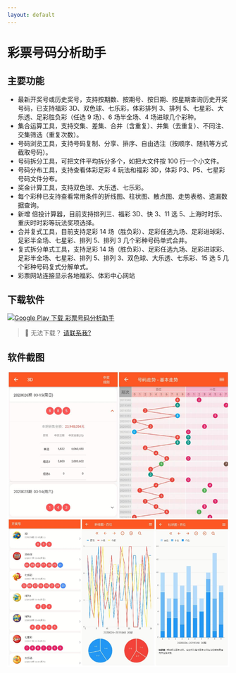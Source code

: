 ```yaml
---
layout: default
---
```


# 彩票号码分析助手

## 主要功能

- 最新开奖号或历史奖号，支持按期数、按期号、按日期、按星期查询历史开奖号码，已支持福彩 3D、双色球、七乐彩，体彩排列 3、排列 5、七星彩、大乐透、足彩胜负彩（任选 9 场）、6 场半全场、4 场进球几个彩种。
- 集合运算工具，支持交集、差集、合并（含重复）、并集（去重复）、不同注、交集筛选（重复次数）。
- 号码浏览工具，支持号码复制、分享、排序、自由选注（按顺序、随机等方式截取号码）。
- 号码拆分工具，可把文件平均拆分多个，如把大文件按 100 行一个小文件。
- 号码分布工具，支持查看体彩足彩 4 玩法和福彩 3D，体彩 P3、P5、七星彩号码文件分布。
- 奖金计算工具，支持双色球、大乐透、七乐彩。
- 每个彩种已支持查看常用条件的折线图、柱状图、散点图、走势表格、遗漏数据查询。
- 新增 倍投计算器，目前支持排列三、福彩 3D、快 3、11 选 5、上海时时乐、重庆时时彩等玩法奖项选择。
- 合并复式工具，目前支持足彩 14 场（胜负彩）、足彩任选九场、足彩进球彩、足彩半全场、七星彩、排列 5、排列 3 几个彩种号码单式合并。
- 复式拆分单式工具，支持足彩 14 场（胜负彩）、足彩任选九场、足彩进球彩、足彩半全场、七星彩、排列 5、排列 3、双色球、大乐透、七乐彩、15 选 5 几个彩种号码复式分解单式。
- 彩票网站连接显示各地福彩、体彩中心网站

## 下载软件

[![Google Play 下载 彩票号码分析助手](https://zc310.github.io/assets/images/google-play.png)](https://play.google.com/store/apps/details?id=zc310.tech.rich.helper "号码助手Google Play地址")

> 🤔 无法下载？  [请联系我?](http://zc310.tech/blog/about/)

## 软件截图

![彩票号码分析助手](/assets/images/thumbnail.jpg)

